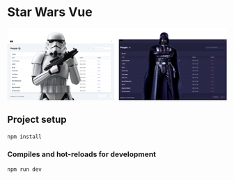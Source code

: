 # Star Wars Vue


![alt text](public/swapi-banner.png "Title")

## Project setup
```
npm install
```

### Compiles and hot-reloads for development
```
npm run dev
```
